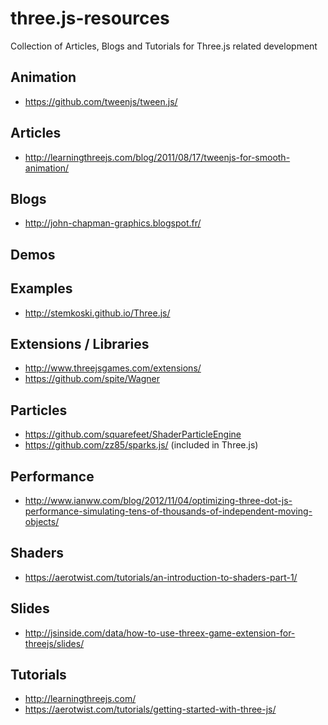 # three.js-resources
Collection of Articles, Blogs and Tutorials for Three.js related development

## Animation
* https://github.com/tweenjs/tween.js/

## Articles
* http://learningthreejs.com/blog/2011/08/17/tweenjs-for-smooth-animation/

## Blogs
* http://john-chapman-graphics.blogspot.fr/

## Demos

## Examples
* http://stemkoski.github.io/Three.js/

## Extensions / Libraries
* http://www.threejsgames.com/extensions/
* https://github.com/spite/Wagner

## Particles
* https://github.com/squarefeet/ShaderParticleEngine
* https://github.com/zz85/sparks.js/ (included in Three.js)

## Performance
* http://www.ianww.com/blog/2012/11/04/optimizing-three-dot-js-performance-simulating-tens-of-thousands-of-independent-moving-objects/

## Shaders
* https://aerotwist.com/tutorials/an-introduction-to-shaders-part-1/

## Slides
* http://jsinside.com/data/how-to-use-threex-game-extension-for-threejs/slides/

## Tutorials
* http://learningthreejs.com/
* https://aerotwist.com/tutorials/getting-started-with-three-js/
